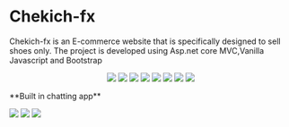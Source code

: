 # Chekich-fx
Chekich-fx is an E-commerce website that is specifically designed to sell shoes only.
The project is developed using Asp.net core MVC,Vanilla Javascript and Bootstrap

<p align="center">
  <img src="https://github.com/Siyabongahenry/SiyaWeb/blob/main/src/Images/Project/Store/store-1.png"/>
  <img src="https://github.com/Siyabongahenry/SiyaWeb/blob/main/src/Images/Project/Store/store-2.png"/>
  <img src="https://github.com/Siyabongahenry/SiyaWeb/blob/main/src/Images/Project/Store/store-3.png"/>
  <img src="https://github.com/Siyabongahenry/SiyaWeb/blob/main/src/Images/Project/Store/store-4.png"/>
  <img src="https://github.com/Siyabongahenry/SiyaWeb/blob/main/src/Images/Project/Store/store-5.png"/>
  <img src="https://github.com/Siyabongahenry/SiyaWeb/blob/main/src/Images/Project/Store/store-6.png"/>
  <img src="https://github.com/Siyabongahenry/SiyaWeb/blob/main/src/Images/Project/Store/store-7.png"/>
  <img src="https://github.com/Siyabongahenry/SiyaWeb/blob/main/src/Images/Project/Store/store-8.png"/>
</p>
**Built in chatting app**
<p align="center>
  <img src="https://github.com/Siyabongahenry/SiyaWeb/blob/main/src/Images/Project/Chat/chat-1.png"/>
  <img src="https://github.com/Siyabongahenry/SiyaWeb/blob/main/src/Images/Project/Chat/chat-2.png"/>
  <img src="https://github.com/Siyabongahenry/SiyaWeb/blob/main/src/Images/Project/Chat/chat-3.png"/>
  <img src="https://github.com/Siyabongahenry/SiyaWeb/blob/main/src/Images/Project/Chat/chat-4.png"/>
                                                                                                   
</p>


